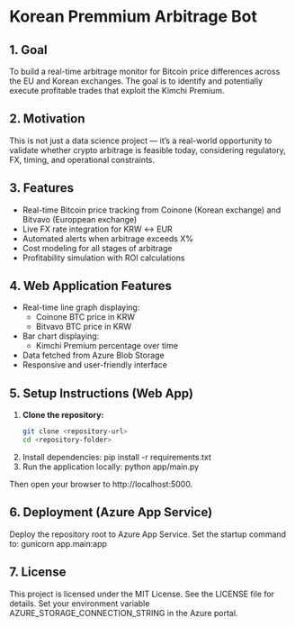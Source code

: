 # Korean Premmium Arbitrage Bot

## 1. Goal

To build a real-time arbitrage monitor for Bitcoin price differences across the EU and Korean exchanges. The goal is to identify and potentially execute profitable trades that exploit the Kimchi Premium.

## 2. Motivation

This is not just a data science project — it’s a real-world opportunity to validate whether crypto arbitrage is feasible today, considering regulatory, FX, timing, and operational constraints.

## 3. Features

- Real-time Bitcoin price tracking from Coinone (Korean exchange) and Bitvavo (Europpean exchange)
- Live FX rate integration for KRW ↔ EUR
- Automated alerts when arbitrage exceeds X%
- Cost modeling for all stages of arbitrage
- Profitability simulation with ROI calculations
 
## 4. Web Application Features

- Real-time line graph displaying:
  - Coinone BTC price in KRW
  - Bitvavo BTC price in KRW
- Bar chart displaying:
  - Kimchi Premium percentage over time
- Data fetched from Azure Blob Storage
- Responsive and user-friendly interface

## 5. Setup Instructions (Web App)

1. **Clone the repository:**
   ```sh
   git clone <repository-url>
   cd <repository-folder>

2. Install dependencies:
   pip install -r requirements.txt
3. Run the application locally:
    python app/main.py

Then open your browser to http://localhost:5000.

## 6. Deployment (Azure App Service)
Deploy the repository root to Azure App Service.
Set the startup command to:
gunicorn app.main:app

## 7. License
This project is licensed under the MIT License. See the LICENSE file for details.
Set your environment variable AZURE_STORAGE_CONNECTION_STRING in the Azure portal.